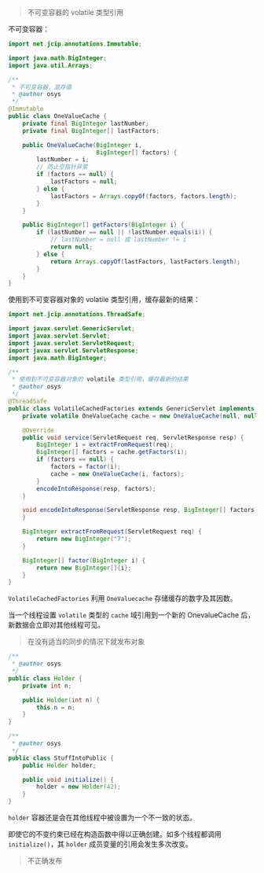 > 不可变容器的 volatile 类型引用

不可变容器：

```java
import net.jcip.annotations.Immutable;

import java.math.BigInteger;
import java.util.Arrays;

/**
 * 不可变容器，混存值
 * @author osys
 */
@Immutable
public class OneValueCache {
    private final BigInteger lastNumber;
    private final BigInteger[] lastFactors;

    public OneValueCache(BigInteger i,
                         BigInteger[] factors) {
        lastNumber = i;
        // 防止空指针异常
        if (factors == null) {
            lastFactors = null;
        } else {
            lastFactors = Arrays.copyOf(factors, factors.length);
        }
    }

    public BigInteger[] getFactors(BigInteger i) {
        if (lastNumber == null || !lastNumber.equals(i)) {
            // lastNumber = null 或 lastNumber != i
            return null;
        } else {
            return Arrays.copyOf(lastFactors, lastFactors.length);
        }
    }
}
```



使用到不可变容器对象的 volatile 类型引用，缓存最新的结果：

```java
import net.jcip.annotations.ThreadSafe;

import javax.servlet.GenericServlet;
import javax.servlet.Servlet;
import javax.servlet.ServletRequest;
import javax.servlet.ServletResponse;
import java.math.BigInteger;

/**
 * 使用到不可变容器对象的 volatile 类型引用，缓存最新的结果
 * @author osys
 */
@ThreadSafe
public class VolatileCachedFactories extends GenericServlet implements Servlet {
    private volatile OneValueCache cache = new OneValueCache(null, null);

    @Override
    public void service(ServletRequest req, ServletResponse resp) {
        BigInteger i = extractFromRequest(req);
        BigInteger[] factors = cache.getFactors(i);
        if (factors == null) {
            factors = factor(i);
            cache = new OneValueCache(i, factors);
        }
        encodeIntoResponse(resp, factors);
    }

    void encodeIntoResponse(ServletResponse resp, BigInteger[] factors) {
    }

    BigInteger extractFromRequest(ServletRequest req) {
        return new BigInteger("7");
    }

    BigInteger[] factor(BigInteger i) {
        return new BigInteger[]{i};
    }
}
```

`VolatileCachedFactories` 利用 `OneValuecache` 存储缓存的数字及其因数。

当一个线程设置 `volatile` 类型的 `cache` 域引用到一个新的 OnevalueCache 后，新数据会立即对其他线程可见。



> 在没有适当的同步的情况下就发布对象

```java
/**
 * @author osys
 */
public class Holder {
    private int n;

    public Holder(int n) {
        this.n = n;
    }
}
```

```java
/**
 * @author osys
 */
public class StuffIntoPublic {
    public Holder holder;

    public void initialize() {
        holder = new Holder(42);
    }
}
```

`holder` 容器还是会在其他线程中被设置为一个不一致的状态。

即使它的不变约束已经在构造函数中得以正确创建。如多个线程都调用 `initialize()`，其 `holder` 成员变量的引用会发生多次改变。



> 不正确发布